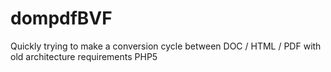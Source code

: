 # dompdfBVF

Quickly trying to make a conversion cycle between DOC / HTML / PDF with old architecture requirements PHP5 

